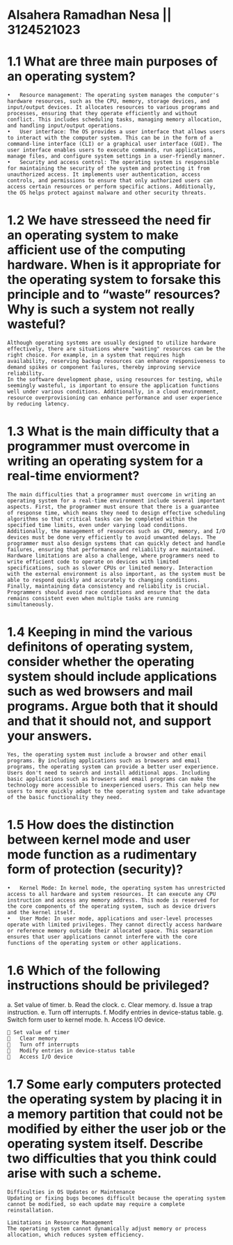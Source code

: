 # Alsahera Ramadhan Nesa || 3124521023
# 1.1	What are three main purposes of an operating system?
    •	Resource management: The operating system manages the computer's hardware resources, such as the CPU, memory, storage devices, and input/output devices. It allocates resources to various programs and processes, ensuring that they operate efficiently and without conflict. This includes scheduling tasks, managing memory allocation, and handling input/output operations.
    •	User interface: The OS provides a user interface that allows users to interact with the computer system. This can be in the form of a command-line interface (CLI) or a graphical user interface (GUI). The user interface enables users to execute commands, run applications, manage files, and configure system settings in a user-friendly manner.
    •	Security and access control: The operating system is responsible for maintaining the security of the system and protecting it from unauthorized access. It implements user authentication, access controls, and permissions to ensure that only authorized users can access certain resources or perform specific actions. Additionally, the OS helps protect against malware and other security threats.

# 1.2	We have stresseed the need fir an operating system to make afficient use of the computing hardware. When is it appropriate for the operating system to forsake this principle and to “waste” resources? Why is such a system not really wasteful?
    Although operating systems are usually designed to utilize hardware effectively, there are situations where "wasting" resources can be the right choice. For example, in a system that requires high availability, reserving backup resources can enhance responsiveness to demand spikes or component failures, thereby improving service reliability.
    In the software development phase, using resources for testing, while seemingly wasteful, is important to ensure the application functions well under various conditions. Additionally, in a cloud environment, resource overprovisioning can enhance performance and user experience by reducing latency.
# 1.3	What is the main difficulty that a programmer must overcome in writing an operating system for a real-time enviorment?
    The main difficulties that a programmer must overcome in writing an operating system for a real-time environment include several important aspects. First, the programmer must ensure that there is a guarantee of response time, which means they need to design effective scheduling algorithms so that critical tasks can be completed within the specified time limits, even under varying load conditions. Additionally, the management of resources such as CPU, memory, and I/O devices must be done very efficiently to avoid unwanted delays. The programmer must also design systems that can quickly detect and handle failures, ensuring that performance and reliability are maintained.
    Hardware limitations are also a challenge, where programmers need to write efficient code to operate on devices with limited specifications, such as slower CPUs or limited memory. Interaction with the external environment is also important, as the system must be able to respond quickly and accurately to changing conditions.
    Finally, maintaining data consistency and reliability is crucial. Programmers should avoid race conditions and ensure that the data remains consistent even when multiple tasks are running simultaneously.
# 1.4	Keeping in  mind the various definitons of operating system, consider whether the operating system should include applications such as wed browsers and mail programs. Argue both that it should and that it should not, and support your answers.
    Yes, the operating system must include a browser and other email programs. By including applications such as browsers and email programs, the operating system can provide a better user experience. Users don't need to search and install additional apps. Including basic applications such as browsers and email programs can make the technology more accessible to inexperienced users. This can help new users to more quickly adapt to the operating system and take advantage of the basic functionality they need.
# 1.5	How does the distinction between kernel mode and user mode function as a rudimentary form of protection (security)?
    •	Kernel Mode: In kernel mode, the operating system has unrestricted access to all hardware and system resources. It can execute any CPU instruction and access any memory address. This mode is reserved for the core components of the operating system, such as device drivers and the kernel itself.
    •	User Mode: In user mode, applications and user-level processes operate with limited privileges. They cannot directly access hardware or reference memory outside their allocated space. This separation ensures that user applications cannot interfere with the core functions of the operating system or other applications.
# 1.6	Which of the following instructions should be privileged?
a.	Set value of timer.
b.	Read the clock.
c.	Clear memory.
d.	Issue a trap instruction.
e.	Turn off interrupts.
f.	Modify entries in device-status table.
g.	Switch form user to kernel mode.
h.	Access I/O device.

     Set value of timer
    	Clear memory
    	Turn off interrupts
    	Modify entries in device-status table
    	Access I/O device
# 1.7	Some early computers protected the operating system by placing it in a memory partition that could not be modified by either the user job or the operating system itself. Describe two difficulties that you think could arise with such a scheme.
    Difficulties in OS Updates or Maintenance
    Updating or fixing bugs becomes difficult because the operating system cannot be modified, so each update may require a complete reinstallation.

    Limitations in Resource Management
    The operating system cannot dynamically adjust memory or process allocation, which reduces system efficiency.
#
